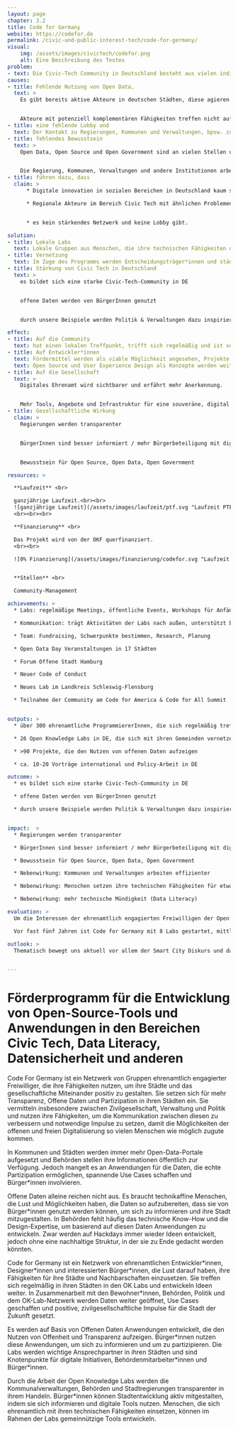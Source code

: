 ```yaml
---
layout: page
chapter: 3.2
title: Code for Germany
website: https://codefor.de
permalink: /civic-und-public-interest-tech/code-for-germany/
visual:
    img: /assets/images/civictech/codefor.png
    alt: Eine Beschreibung des Textes
problem:
- text: Die Civic-Tech Community in Deutschland besteht aus vielen individuellen Gruppierungen, die mit ähnlichen Problemen konfrontiert sind, aber kein Netzwerk und keine Lobby haben.
causes:
- title: Fehlende Nutzung von Open Data,
  text: >
    Es gibt bereits aktive Akteure in deutschen Städten, diese agieren aber für sich und ohne Infrastruktur


    Akteure mit potenziell komplementären Fähigkeiten treffen nicht aufeinander.
- title: eine fehlende Lobby und
  text: Der Kontakt zu Regierungen, Kommunen und Verwaltungen, bpsw. zum Erlangen von Daten, ist für einzelne Akteure schwierig umsetzbar.
- title: fehlendes Bewusstsein
  text: >
    Open Data, Open Source und Open Government sind an vielen Stellen unbekannt oder unverstanden


    Die Regierung, Kommunen, Verwaltungen und andere Institutionen arbeiten deswegen stellenweise ineffizient
- title: führen dazu, dass
  claim: >
      * Digitale innovation in sozialen Bereichen in Deutschland kaum stattfindet und viele Technologien/Werkzeuge in den „Überwachungskapitalismus“ eingebunden sind und somit keine nachhaltigen und sicheren alternativen Infrastrukturen bestehen.

      * Regionale Akteure im Bereich Civic Tech mit ähnlichen Problemen konfrontiert sind


      * es kein stärkendes Netzwerk und keine Lobby gibt.

solution:
- title: Lokale Labs
  text: Lokale Gruppen aus Menschen, die ihre technischen Fähigkeiten dazu nutzen, um das gesellschaftliche Zusammenleben positiv zu beeinflussen.
- title: Vernetzung
  text: Im Zuge des Programms werden Entscheidungsträger*innen und städtische Verwaltungen mit den lokalen Gruppen vernetzt um gemeinsam an nützlichen und innovativen Projekten für die Stadt zu arbeiten.
- title: Stärkung von Civic Tech in Deutschland
  text: >
    es bildet sich eine starke Civic-Tech-Community in DE


    offene Daten werden von BürgerInnen genutzt


    durch unsere Beispiele werden Politik & Verwaltungen dazu inspiriert, weitere Daten zu öffnen

effect:
- title: Auf die Community
  text: hat einen lokalen Treffpunkt, trifft sich regelmäßig und ist vernetzt
- title: Auf Entwickler*innen
  text: Fördermittel werden als viable Möglichkeit angesehen, Projekte umzusetzen.
  text: Open Source und User Experience Design als Konzepte werden weiter verbreitet.
- title: Auf die Gesellschaft
  text: >
    Digitales Ehrenamt wird sichtbarer und erfährt mehr Anerkennung.


    Mehr Tools, Angebote und Infrastruktur für eine souveräne, digital handlungsfähige, informierte Gesellschaft
- title: Gesellschaftliche Wirkung
  claim: >
    Regierungen werden transparenter


    BürgerInnen sind besser informiert / mehr Bürgerbeteiligung mit digitalen Tools


    Bewusstsein für Open Source, Open Data, Open Government

resources: >

  **Laufzeit** <br>

  ganzjährige Laufzeit.<br><br>
  ![ganzjährige Laufzeit](/assets/images/laufzeit/ptf.svg "Laufzeit PTF")
  <br><br><br>

  **Finanzierung** <br>

  Das Projekt wird von der OKF querfinanziert.
  <br><br>

  ![0% Finanzierung](/assets/images/finanzierung/codefor.svg "Laufzeit FDS")<br><br>


  **Stellen** <br>

  Community-Management

achievements: >
  * Labs: regelmäßige Meetings, öffentliche Events, Workshops für Anfängerinnen, Hackdays

  * Kommunikation: trägt Aktivitäten der Labs nach außen, unterstützt bei der Pressearbeit

  * Team: Fundraising, Schwerpunkte bestimmen, Research, Planung

  * Open Data Day Veranstaltungen in 17 Städten

  * Forum Offene Stadt Hamburg

  * Neuer Code of Conduct

  * Neues Lab im Landkreis Schleswig-Flensburg

  * Teilnahme der Community am Code for America & Code for All Summit


outputs: >
  * über 300 ehrenamtliche ProgrammiererInnen, die sich regelmäßig treffen

  * 26 Open Knowledge Labs in DE, die sich mit ihren Gemeinden vernetzen

  * >90 Projekte, die den Nutzen von offenen Daten aufzeigen

  * ca. 10-20 Vorträge international und Policy-Arbeit in DE

outcome: >
  * es bildet sich eine starke Civic-Tech-Community in DE

  * offene Daten werden von BürgerInnen genutzt

  * durch unsere Beispiele werden Politik & Verwaltungen dazu inspiriert, weitere Daten zu öffnen


impact:  >
  * Regierungen werden transparenter

  * BürgerInnen sind besser informiert / mehr Bürgerbeteiligung mit digitalen Tools

  * Bewusstsein für Open Source, Open Data, Open Government

  * Nebenwirkung: Kommunen und Verwaltungen arbeiten effizienter

  * Nebenwirkung: Menschen setzen ihre technischen Fähigkeiten für etwas Gutes ein

  * Nebenwirkung: mehr technische Mündigkeit (Data Literacy)

evaluation: >
  Um die Interessen der ehrenamtlich engagierten Freiwilligen der Open Knowledge Labs in Zukunft noch besser berücksichtigen zu können, wurde Code for Germany ein Community Rat gewählt. Dieser wird zusammen mit der Open Knowledge Foundation Deutschland e.V. die strategische Planung des Projekts vorantreiben.

  Vor fast fünf Jahren ist Code for Germany mit 8 Labs gestartet, mittlerweile gibt es in Deutschland bereits 26 Labs. Das haben wir dieses Jahr zum Anlass genommen gemeinsam über die ehrenamtlichen Strukturen zu sprechen. Beim Lab Leads Workshop haben wir unseren Code of Conduct überarbeitet, welcher im November 2018 in Kraft trat.

outlook: >
  Thematisch bewegt uns aktuell vor allem der Smart City Diskurs und damit die Chancen der offenen und freien Digitalisierung der breiten Gesellschaft zugute kommen, widmen wir uns in Zukunft noch ausführlicher dem Thema. Wir stellen unsere Labs gerne als Diskussionsort für die öffentliche digitale Infrastruktur zur Verfügung, um nach Prinzipien des Open Government offen und ko-kreativ mit Politik und Verwaltung Ideen zu entwickeln und Lösungen zu erarbeiten. Wenn ihr euch beteiligen möchtet, dann kommt zum nächsten Lab Treffen in eurer Nähe!


---
```



# Förderprogramm für die Entwicklung von Open-Source-Tools und Anwendungen in den Bereichen Civic Tech, Data Literacy, Datensicherheit und anderen

Code For Germany ist ein Netzwerk von Gruppen ehrenamtlich engagierter Freiwilliger, die ihre Fähigkeiten nutzen, um ihre Städte und das gesellschaftliche Miteinander positiv zu gestalten. Sie setzen sich für mehr Transparenz, Offene Daten und Partizipation in ihren Städten ein. Sie vermitteln insbesondere zwischen Zivilgesellschaft, Verwaltung und Politik und nutzen ihre Fähigkeiten, um die Kommunikation zwischen diesen zu verbessern und notwendige Impulse zu setzen, damit die Möglichkeiten der offenen und freien Digitalisierung so vielen Menschen wie möglich zugute kommen.

In Kommunen und Städten werden immer mehr Open-Data-Portale aufgesetzt und Behörden stellen ihre Informationen öffentlich zur Verfügung. Jedoch mangelt es an Anwendungen für die Daten, die echte Partizipation ermöglichen, spannende Use Cases schaffen und Bürger\*innen involvieren.

Offene Daten alleine reichen nicht aus. Es braucht technikaffine Menschen, die Lust und Möglichkeiten haben, die Daten so aufzubereiten, dass sie von Bürger\*innen genutzt werden können, um sich zu informieren und ihre Stadt mitzugestalten. In Behörden fehlt häufig das technische Know-How und die Design-Expertise, um basierend auf diesen Daten Anwendungen zu entwickeln. Zwar werden auf Hackdays immer wieder Ideen entwickelt, jedoch ohne eine nachhaltige Struktur, in der sie zu Ende gedacht werden könnten.

Code for Germany ist ein Netzwerk von ehrenamtlichen Entwickler\*innen, Designer\*innen und interessierten Bürger\*innen, die Lust darauf haben, ihre Fähigkeiten für ihre Städte und Nachbarschaften einzusetzen. Sie treffen sich regelmäßig in ihren Städten in den OK Labs und entwickeln Ideen weiter. In Zusammenarbeit mit den Bewohner\*innen, Behörden, Politik und dem OK-Lab-Netzwerk werden Daten weiter geöffnet, Use Cases geschaffen und positive, zivilgesellschaftliche Impulse für die Stadt der Zukunft gesetzt.

Es werden auf Basis von Offenen Daten Anwendungen entwickelt, die den Nutzen von Offenheit und Transparenz aufzeigen. Bürger\*innen nutzen diese Anwendungen, um sich zu informieren und um zu partizipieren. Die Labs werden wichtige Ansprechpartner in ihren Städten und sind Knotenpunkte für digitale Initiativen, Behördenmitarbeiter\*innen und Bürger\*innen.

Durch die Arbeit der Open Knowledge Labs werden die Kommunalverwaltungen, Behörden und Stadtregierungen transparenter in ihrem Handeln. Bürger\*innen können Stadtentwicklung aktiv mitgestalten, indem sie sich informieren und digitale Tools nutzen. Menschen, die sich ehrenamtlich mit ihren technischen Fähigkeiten einsetzen, können im Rahmen der Labs gemeinnützige Tools entwickeln.
